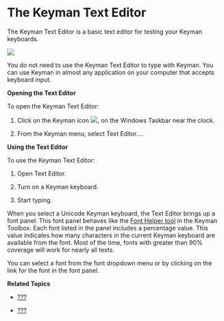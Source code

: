 # The Keyman Text Editor

The Keyman Text Editor is a basic text editor for testing your Keyman
keyboards.

![](desktop_images/texteditor.png)

<div class="note">

You do not need to use the Keyman Text Editor to type with Keyman. You
can use Keyman in almost any application on your computer that accepts
keyboard input.

</div>

**Opening the Text Editor**

To open the Keyman Text Editor:

1.  Click on the Keyman icon ![](desktop_images/icon-keyman.png), on the
    Windows Taskbar near the clock.

2.  From the Keyman menu, select Text Editor….

**Using the Text Editor**

To use the Keyman Text Editor:

1.  Open Text Editor.

2.  Turn on a Keyman keyboard.

3.  Start typing.

When you select a Unicode Keyman keyboard, the Text Editor brings up a
font panel. This font panel behaves like the [Font Helper
tool](#basic_fonthelper) in the Keyman Toolbox. Each font listed in the
panel includes a percentage value. This value indicates how many
characters in the current Keyman keyboard are available from the font.
Most of the time, fonts with greater than 90% coverage will work for
nearly all texts.

You can select a font from the font dropdown menu or by clicking on the
link for the font in the font panel.

**Related Topics**

-   [???](#start_tutorial)

-   [???](#basic_enable_keyboard)
